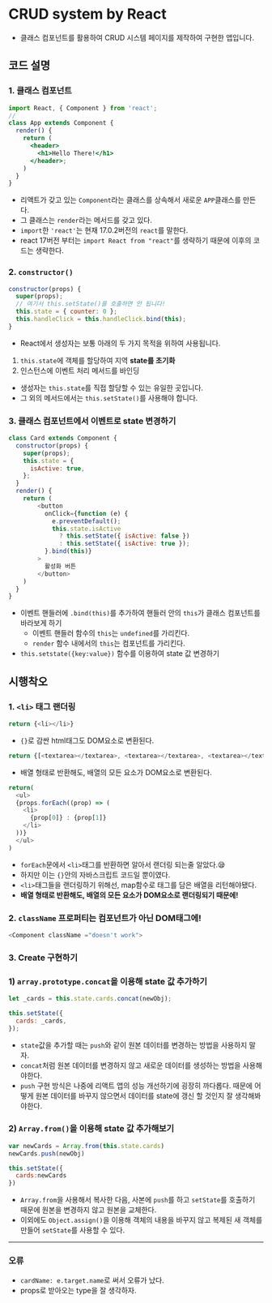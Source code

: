 # CRUD system by React

- 클래스 컴포넌트를 활용하여 CRUD 시스템 페이지를 제작하여 구현한 앱입니다.

## 코드 설명

### 1. 클래스 컴포넌트

```jsx
import React, { Component } from 'react';
//
class App extends Component {
  render() {
    return (
      <header>
        <h1>Hello There!</h1>
      </header>;
    )
  }
}
```

- 리액트가 갖고 있는 `Component`라는 클래스를 상속해서 새로운 `APP`클래스를 만든다.
- 그 클래스는 `render`라는 메서드를 갖고 있다.
- `import`한 `'react'`는 현재 17.0.2버전의 `react`를 말한다.
- react 17버전 부터는 `import React from "react"`를 생략하기 때문에 이후의 코드는 생략한다.

### 2. `constructor()`

```js
constructor(props) {
  super(props);
  // 여기서 this.setState()를 호출하면 안 됩니다!
  this.state = { counter: 0 };
  this.handleClick = this.handleClick.bind(this);
}
```
- React에서 생성자는 보통 아래의 두 가지 목적을 위하여 사용됩니다.

1. `this.state`에 객체를 할당하여 지역 **state를 초기화**
2. 인스턴스에 이벤트 처리 메서드를 바인딩
- 생성자는 `this.state`를 직접 할당할 수 있는 유일한 곳입니다.
-  그 외의 메서드에서는 `this.setState()`를 사용해야 합니다.

### 3. 클래스 컴포넌트에서 이벤트로 state 변경하기

```js
class Card extends Component {
  constructor(props) {
    super(props);
    this.state = {
      isActive: true,
    };
  }
  render() {
    return (
        <button
          onClick={function (e) {
            e.preventDefault();
            this.state.isActive
              ? this.setState({ isActive: false })
              : this.setState({ isActive: true });
          }.bind(this)}
        >
          활성화 버튼
        </button>
    )
  }
}
```
- 이벤트 핸들러에 `.bind(this)`를 추가하여 핸들러 안의 `this`가 클래스 컴포넌트를 바라보게 하기
  - 이벤트 핸들러 함수의 `this`는 `undefined`를 가리킨다.
  - `render` 함수 내에서의 `this`는 컴포넌트를 가리킨다.
- `this.setstate({key:value})` 함수를 이용하여 state 값 변경하기



## 시행착오

### 1. `<li>` 태그 랜더링

```js
return {<li></li>}
```
- `{}`로 감싼 html태그도 DOM요소로 변환된다.

```js
return {[<textarea></textarea>, <textarea></textarea>, <textarea></textarea>]}
```
- 배열 형태로 반환해도, 배열의 모든 요소가 DOM요소로 변환된다.

```js
return(
  <ul>
  {props.forEach((prop) => (
    <li>
      {prop[0]} : {prop[1]}
    </li>
  ))}
  </ul>
)
```
- `forEach`문에서 `<li>`태그를 반환하면 알아서 랜더링 되는줄 알았다.😪
- 하지만 이는 `{}`안의 자바스크립트 코드일 뿐이였다.
- `<li>`태그들을 랜더링하기 위해선, map함수로 태그를 담은 배열을 리턴해야됐다.
- **배열 형태로 반환해도, 배열의 모든 요소가 DOM요소로 랜더링되기 때문에!**

### 2. `className` 프로퍼티는 컴포넌트가 아닌 DOM태그에!

```js
<Component className ="doesn't work">
```

### 3. Create 구현하기

### 1) `array.prototype.concat`을 이용해 state 값 추가하기

```js
let _cards = this.state.cards.concat(newObj);

this.setState({
  cards: _cards,
});
```

- `state`값을 추가할 때는 `push`와 같이 원본 데이터를 변경하는 방법을 사용하지 말자.
- `concat`처럼 원본 데이터를 변경하지 않고 새로운 데이터를 생성하는 방법을 사용해야한다.
- `push` 구현 방식은 나중에 리액트 앱의 성능 개선하기에 굉장히 까다롭다. 때문에 어떻게 원본 데이터를 바꾸지 않으면서 데이터를 state에 갱신 할 것인지 잘 생각해봐야한다.
  
### 2) `Array.from()`을 이용해 state 값 추가해보기

```js
var newCards = Array.from(this.state.cards)
newCards.push(newObj)

this.setState({
  cards:newCards
})
```

- `Array.from`을 사용해서 복사한 다음, 사본에 `push`를 하고 `setState`를 호출하기 때문에 원본을 변경하지 않고 원본을 교체한다.
- 이외에도 `Object.assign()`을 이용해 객체의 내용을 바꾸지 않고 복제된 새 객체를 만들어 `setState`를 사용할 수 있다.



---
### 오류
- `cardName: e.target.name`로 써서 오류가 났다. 
- props로 받아오는 type을 잘 생각하자.